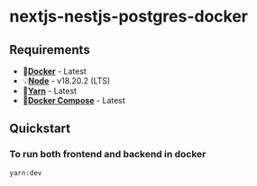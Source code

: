 # nextjs-nestjs-postgres-docker

## Requirements 

- 🐳[**Docker**](https://docs.docker.com/get-docker/) - Latest
- 💡[**Node**](https://nodejs.org/en/download/current) - v18.20.2 (LTS)
- 🧶[**Yarn**](https://classic.yarnpkg.com/lang/en/docs/install/) - Latest
- 🎼[**Docker Compose**](https://docs.docker.com/compose/install/) - Latest

## Quickstart 

### To run both frontend and backend in docker 
```bash
yarn:dev 
```
